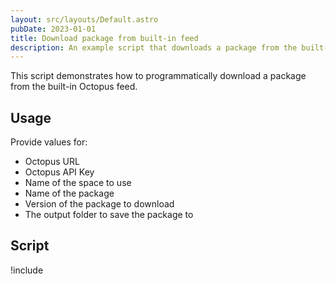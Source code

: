 ```yaml
---
layout: src/layouts/Default.astro
pubDate: 2023-01-01
title: Download package from built-in feed
description: An example script that downloads a package from the built-in feed.
---
```


This script demonstrates how to programmatically download a package from the built-in Octopus feed.

## Usage

Provide values for:

- Octopus URL
- Octopus API Key
- Name of the space to use
- Name of the package
- Version of the package to download
- The output folder to save the package to

## Script

!include <download-package-scripts>
